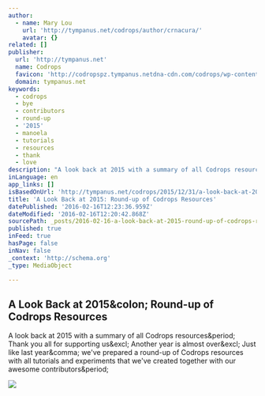```yaml
---
author:
  - name: Mary Lou
    url: 'http://tympanus.net/codrops/author/crnacura/'
    avatar: {}
related: []
publisher:
  url: 'http://tympanus.net'
  name: Codrops
  favicon: 'http://codropspz.tympanus.netdna-cdn.com/codrops/wp-content/themes/codropstheme03/favicons/favicon.ico'
  domain: tympanus.net
keywords:
  - codrops
  - bye
  - contributors
  - round-up
  - '2015'
  - manoela
  - tutorials
  - resources
  - thank
  - love
description: "A look back at 2015 with a summary of all Codrops resources. Thank you all for supporting us! Another year is almost over! Just like last year, we've prepared a round-up of Codrops resources with all tutorials and experiments that we've created together with our awesome contributors."
inLanguage: en
app_links: []
isBasedOnUrl: 'http://tympanus.net/codrops/2015/12/31/a-look-back-at-2015-round-up-of-codrops-resources/'
title: 'A Look Back at 2015: Round-up of Codrops Resources'
datePublished: '2016-02-16T12:23:36.959Z'
dateModified: '2016-02-16T12:20:42.868Z'
sourcePath: _posts/2016-02-16-a-look-back-at-2015-round-up-of-codrops-resources.md
published: true
inFeed: true
hasPage: false
inNav: false
_context: 'http://schema.org'
_type: MediaObject

---
```

<article style=""><h1>A Look Back at 2015&amp;colon; Round-up of Codrops Resources</h1><p>A look back at 2015 with a summary of all Codrops resources&amp;period; Thank you all for supporting us&amp;excl; Another year is almost over&amp;excl; Just like last year&amp;comma; we've prepared a round-up of Codrops resources with all tutorials and experiments that we've created together with our awesome contributors&amp;period;</p><img src="http://codropspz.tympanus.netdna-cdn.com/codrops/wp-content/uploads/2015/12/codrops2015_main.jpg" /></article>